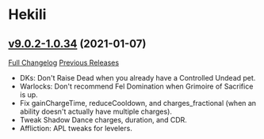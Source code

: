 # Hekili

## [v9.0.2-1.0.34](https://github.com/Hekili/hekili/tree/v9.0.2-1.0.34) (2021-01-07)
[Full Changelog](https://github.com/Hekili/hekili/compare/v9.0.2-1.0.33...v9.0.2-1.0.34) [Previous Releases](https://github.com/Hekili/hekili/releases)

- DKs:  Don't Raise Dead when you already have a Controlled Undead pet.  
- Warlocks:  Don't recommend Fel Domination when Grimoire of Sacrifice is up.  
- Fix gainChargeTime, reduceCooldown, and charges\_fractional (when an ability doesn't actually have multiple charges).  
- Tweak Shadow Dance charges, duration, and CDR.  
- Affliction:  APL tweaks for levelers.  
